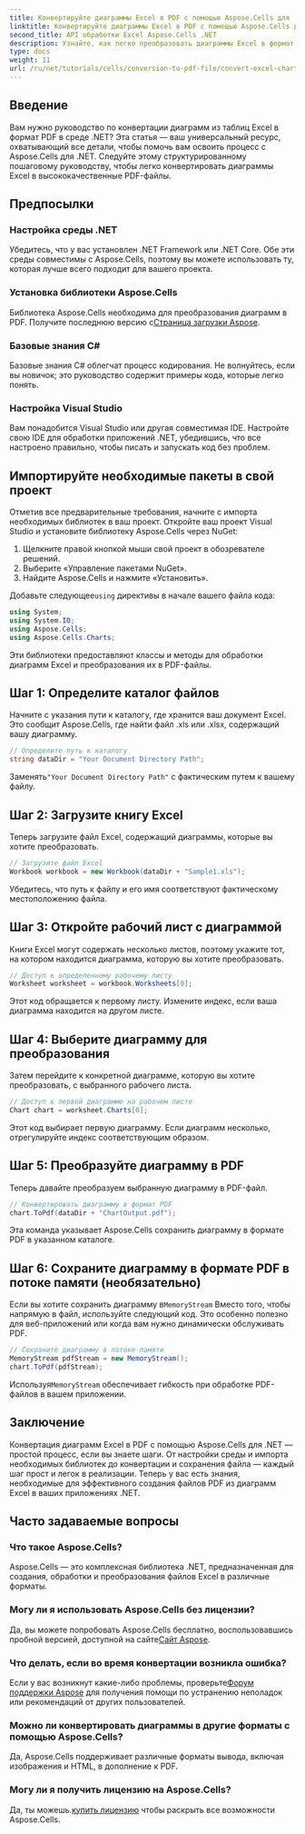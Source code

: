 ```yaml
---
title: Конвертируйте диаграммы Excel в PDF с помощью Aspose.Cells для .NET
linktitle: Конвертируйте диаграммы Excel в PDF с помощью Aspose.Cells для .NET
second_title: API обработки Excel Aspose.Cells .NET
description: Узнайте, как легко преобразовать диаграммы Excel в формат PDF в .NET с помощью Aspose.Cells. Наше пошаговое руководство охватывает предварительные условия, настройку, примеры кода и часто задаваемые вопросы.
type: docs
weight: 11
url: /ru/net/tutorials/cells/conversion-to-pdf-file/convert-excel-charts-to-pdf/
---
```

## Введение

Вам нужно руководство по конвертации диаграмм из таблиц Excel в формат PDF в среде .NET? Эта статья — ваш универсальный ресурс, охватывающий все детали, чтобы помочь вам освоить процесс с Aspose.Cells для .NET. Следуйте этому структурированному пошаговому руководству, чтобы легко конвертировать диаграммы Excel в высококачественные PDF-файлы.

## Предпосылки

### Настройка среды .NET
Убедитесь, что у вас установлен .NET Framework или .NET Core. Обе эти среды совместимы с Aspose.Cells, поэтому вы можете использовать ту, которая лучше всего подходит для вашего проекта.

### Установка библиотеки Aspose.Cells
 Библиотека Aspose.Cells необходима для преобразования диаграмм в PDF. Получите последнюю версию с[Страница загрузки Aspose](https://releases.aspose.com/cells/net/).

### Базовые знания C#
Базовые знания C# облегчат процесс кодирования. Не волнуйтесь, если вы новичок; это руководство содержит примеры кода, которые легко понять.

### Настройка Visual Studio
Вам понадобится Visual Studio или другая совместимая IDE. Настройте свою IDE для обработки приложений .NET, убедившись, что все настроено правильно, чтобы писать и запускать код без проблем.

## Импортируйте необходимые пакеты в свой проект

Отметив все предварительные требования, начните с импорта необходимых библиотек в ваш проект. Откройте ваш проект Visual Studio и установите библиотеку Aspose.Cells через NuGet:

1. Щелкните правой кнопкой мыши свой проект в обозревателе решений.
2. Выберите «Управление пакетами NuGet».
3. Найдите Aspose.Cells и нажмите «Установить».

 Добавьте следующее`using` директивы в начале вашего файла кода:

```csharp
using System;
using System.IO;
using Aspose.Cells;
using Aspose.Cells.Charts;
```

Эти библиотеки предоставляют классы и методы для обработки диаграмм Excel и преобразования их в PDF-файлы.

## Шаг 1: Определите каталог файлов

Начните с указания пути к каталогу, где хранится ваш документ Excel. Это сообщит Aspose.Cells, где найти файл .xls или .xlsx, содержащий вашу диаграмму.

```csharp
// Определите путь к каталогу
string dataDir = "Your Document Directory Path";
```

 Заменять`"Your Document Directory Path"` с фактическим путем к вашему файлу.

## Шаг 2: Загрузите книгу Excel

Теперь загрузите файл Excel, содержащий диаграммы, которые вы хотите преобразовать.

```csharp
// Загрузите файл Excel
Workbook workbook = new Workbook(dataDir + "Sample1.xls");
```

Убедитесь, что путь к файлу и его имя соответствуют фактическому местоположению файла.

## Шаг 3: Откройте рабочий лист с диаграммой

Книги Excel могут содержать несколько листов, поэтому укажите тот, на котором находится диаграмма, которую вы хотите преобразовать.

```csharp
// Доступ к определенному рабочему листу
Worksheet worksheet = workbook.Worksheets[0];
```

Этот код обращается к первому листу. Измените индекс, если ваша диаграмма находится на другом листе.

## Шаг 4: Выберите диаграмму для преобразования

Затем перейдите к конкретной диаграмме, которую вы хотите преобразовать, с выбранного рабочего листа.

```csharp
// Доступ к первой диаграмме на рабочем листе
Chart chart = worksheet.Charts[0];
```

Этот код выбирает первую диаграмму. Если диаграмм несколько, отрегулируйте индекс соответствующим образом.

## Шаг 5: Преобразуйте диаграмму в PDF

Теперь давайте преобразуем выбранную диаграмму в PDF-файл.

```csharp
// Конвертировать диаграмму в формат PDF
chart.ToPdf(dataDir + "ChartOutput.pdf");
```

Эта команда указывает Aspose.Cells сохранить диаграмму в формате PDF в указанном каталоге.

## Шаг 6: Сохраните диаграмму в формате PDF в потоке памяти (необязательно)

 Если вы хотите сохранить диаграмму в`MemoryStream` Вместо того, чтобы напрямую в файл, используйте следующий код. Это особенно полезно для веб-приложений или когда вам нужно динамически обслуживать PDF.

```csharp
// Сохраните диаграмму в потоке памяти
MemoryStream pdfStream = new MemoryStream();
chart.ToPdf(pdfStream);
```

 Используя`MemoryStream` обеспечивает гибкость при обработке PDF-файлов в вашем приложении.

## Заключение

Конвертация диаграмм Excel в PDF с помощью Aspose.Cells для .NET — простой процесс, если вы знаете шаги. От настройки среды и импорта необходимых библиотек до конвертации и сохранения файла — каждый шаг прост и легок в реализации. Теперь у вас есть знания, необходимые для эффективного создания файлов PDF из диаграмм Excel в ваших приложениях .NET.

## Часто задаваемые вопросы

### Что такое Aspose.Cells?

Aspose.Cells — это комплексная библиотека .NET, предназначенная для создания, обработки и преобразования файлов Excel в различные форматы.

### Могу ли я использовать Aspose.Cells без лицензии?

 Да, вы можете попробовать Aspose.Cells бесплатно, воспользовавшись пробной версией, доступной на сайте[Сайт Aspose](https://releases.aspose.com/cells/net/).

### Что делать, если во время конвертации возникла ошибка?

 Если у вас возникнут какие-либо проблемы, проверьте[Форум поддержки Aspose](https://forum.aspose.com/c/cells/9) для получения помощи по устранению неполадок или рекомендаций от других пользователей.

### Можно ли конвертировать диаграммы в другие форматы с помощью Aspose.Cells?

Да, Aspose.Cells поддерживает различные форматы вывода, включая изображения и HTML, в дополнение к PDF.

### Могу ли я получить лицензию на Aspose.Cells?

 Да, ты можешь.[купить лицензию](https://purchase.conholdate.com/buy) чтобы раскрыть все возможности Aspose.Cells.